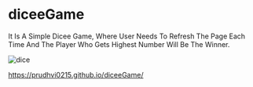 # diceeGame


It Is A Simple Dicee Game, Where User Needs To Refresh The Page Each Time And The Player Who Gets Highest Number Will Be The Winner.






![dice](https://user-images.githubusercontent.com/53406891/141675642-ee61aa86-aaf4-43c3-bf08-96370295ec22.png)





https://prudhvi0215.github.io/diceeGame/

